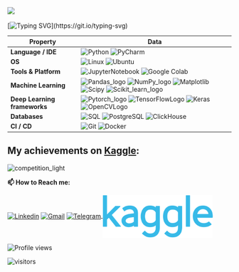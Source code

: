 ![](https://github.com/AzizMGV/CV/blob/main/Images/forGitHub.png)

[![Typing SVG](https://readme-typing-svg.herokuapp.com?color=52FF00&center=true&vCenter=true&width=600&lines=Hi+there!+👋+I'm+Azizdzhon+Amindzhanov;+Welcome+to+My+Profile!)](https://git.io/typing-svg)


Property | Data
--- | --- 
**Language / IDE**  | <img src="https://github.com/AzizMGV/CV/blob/main/Images/Python_logo.svg.png" alt="Python" height="50" width="168"> <img src="https://github.com/AzizMGV/CV/blob/main/Images/PyCharm_Icon.svg.png" alt="PyCharm" height="50" width="50">
**OS**  |  <img src="https://github.com/AzizMGV/CV/blob/main/Images/Linux.svg.png" alt="Linux" height="60" width="50">  <img src="https://github.com/AzizMGV/CV/blob/main/Images/Ubuntu_logo.png" alt="Ubuntu" height="50" width="111"> 
**Tools & Platform**  | <img src="https://github.com/AzizMGV/CV/blob/main/Images/Jupyter_logo.svg.png" alt="JupyterNotebook" height="57" width="50"> <img src="https://github.com/AzizMGV/CV/blob/main/Images/colab.png" alt="Google Colab" height="57" width="57"> 
**Machine Learning**  | <img src="https://github.com/AzizMGV/CV/blob/main/Images/Pandas_logo.svg.png" alt="Pandas_logo" height="50" width="124"> <img src="https://github.com/AzizMGV/CV/blob/main/Images/NumPy_logo.svg.png" alt="NumPy_logo" height="50" width="124"> <img src="https://github.com/AzizMGV/CV/blob/main/Images/Matplotlib.svg" alt="Matplotlib" height="50" width="124"> <img src="https://github.com/AzizMGV/CV/blob/main/Images/scipy.png" alt="Scipy" height="50" width="124"> <img src="https://github.com/AzizMGV/CV/blob/main/Images/Scikit_learn_logo.svg.png" alt="Scikit_learn_logo" height="50" width="93"> 
**Deep Learning frameworks**  | <img src="https://github.com/AzizMGV/CV/blob/main/Images/Pytorch_logo.png" alt="Pytorch_logo" height="50" width="202">  <img src="https://github.com/AzizMGV/CV/blob/main/Images/TensorFlowLogo.svg.png" alt="TensorFlowLogo" height="50" width="60">  <img src="https://github.com/AzizMGV/CV/blob/main/Images/Keras.png" alt="Keras" height="50" width="200">  <img src="https://github.com/AzizMGV/CV/blob/main/Images/OpenCVLogo.png" alt="OpenCVLogo" height="50" width="45">
**Databases**  | <img src="https://github.com/AzizMGV/CV/blob/main/Images/SQL.png" alt="SQL" height="50" width="50"> <img src="https://github.com/AzizMGV/CV/blob/main/Images/PostgreSQL-Logo.png" alt="PostgreSQL" height="60" width="80"> <img src="https://github.com/AzizMGV/CV/blob/main/Images/ClickHouse.png" alt="ClickHouse" height="60" width="94"> 
**CI / CD** | <img src="https://github.com/AzizMGV/CV/blob/main/Images/Git-Logo.png" alt="Git" height="50" width="120">  <img src="https://github.com/AzizMGV/CV/blob/main/Images/Docker.png" alt="Docker" height="50" width="58"> 


## My achievements on [Kaggle](https://www.kaggle.com/azizdzhon):

![competition_light](https://github.com/AzizMGV/CV/blob/main/Images/Competitions.png)


**📫 How to Reach me:**
<p align="left">
<a href="https://www.linkedin.com/in/azizml/" target="blank"><img align="center" src="https://github.com/AzizMGV/CV/blob/main/Images/Linkedin.png" alt="Linkedin" height="96" width="96" /></a>
<a href="mailto:mceladio@gmail.com" target="blank"><img align="center" src="https://github.com/AzizMGV/CV/blob/main/Images/Gmail.png" alt="Gmail" height="96" width="96" /></a>
<a href="https://t.me/azizsugd" target="blank"> <img align="center" src="https://github.com/AzizMGV/CV/blob/main/Images/Telegram.png" alt="Telegram" height="96" width="96"  /> </a>
<a href="https://www.kaggle.com/azizdzhon" target="blank"> <img align="center" src="https://github.com/AzizMGV/AzizMGV/blob/main/Images/Kaggle_logo.png" alt="Kaggle" height="96" width="248"  /> </a>
</p>



![Profile views](https://gpvc.arturio.dev/AzizMGV)

<p align="left">
<img src="https://visitor-badge.laobi.icu/badge?page_id=AzizMGV.AzizMGV" alt="visitors"/>
</p>


